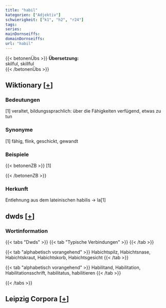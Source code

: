 ```yaml
---
title: "habil"
kategorien: ["Adjektiv"]
schwierigkeit: ["k1", "h2", "r24"]
tags:
series:
mainDornseiffs:
domainDornseiffs:
url: "habil"
---
```


{{< betonenÜbs >}}
**Übersetzung:**  
skilful, skillful  
{{< /betonenÜbs >}}

## Wiktionary [[+](https://de.wiktionary.org/wiki/habil)]

### Bedeutungen
[1] veraltet, bildungssprachlich: über die Fähigkeiten verfügend, etwas zu tun  

### Synonyme
[1] fähig, flink, geschickt, gewandt  

### Beispiele
{{< betonenZB >}}
[1]  

{{< /betonenZB >}}
### Herkunft
Entlehnung aus dem lateinischen habilis → la[1]  



## dwds [[+](https://www.dwds.de/wb/habil)]

### Wortinformation
{{< tabs "Dwds" >}}
{{< tab "Typische Verbindungen" >}}
{{< /tab >}}

{{< tab "alphabetisch vorangehend" >}}
Habichtspilz, Habichtsnase, Habichtskraut, Habichtskorb, Habichtsgesicht
{{< /tab >}}

{{< tab "alphabetisch vorangehend" >}}
Habilitand, Habilitation, Habilitationsschrift, habilitatus, habilitieren
{{< /tab >}}

{{< /tabs >}}

## Leipzig Corpora [[+](https://corpora.uni-leipzig.de/en/res?word=habil&corpusId=deu_newscrawl-public_2018)]

